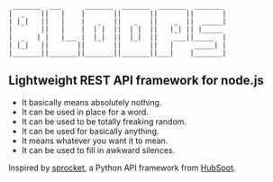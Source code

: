      _______  ___      _______  _______  _______  _______
    |  _    ||   |    |       ||       ||       ||       |
    | |_|   ||   |    |   _   ||   _   ||    _  ||  _____|
    |       ||   |    |  | |  ||  | |  ||   |_| || |_____
    |  _   | |   |___ |  |_|  ||  |_|  ||    ___||_____  |
    | |_|   ||       ||       ||       ||   |     _____| |
    |_______||_______||_______||_______||___|    |_______|

## Lightweight REST API framework for node.js

* It basically means absolutely nothing.
* It can be used in place for a word.
* It can be used to be totally freaking random.
* It can be used for basically anything.
* It means whatever you want it to mean.
* It can be used to fill in awkward silences.

Inspired by [sprocket](http://github.com/HubSpot/sprocket), a Python API framework from [HubSpot](http://dev.hubspot.com).
